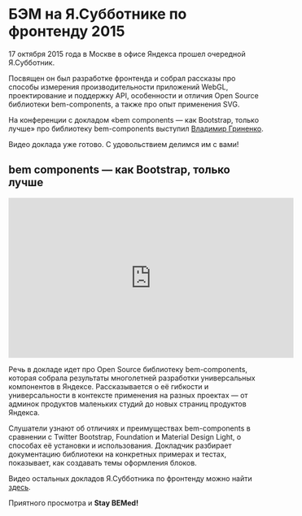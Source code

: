 # БЭМ на Я.Субботнике по фронтенду 2015

17 октября 2015 года в Москве в офисе Яндекса прошел очередной Я.Субботник. 

Посвящен он был разработке фронтенда и собрал рассказы про способы измерения производительности приложений WebGL, проектирование 
и поддержку API, особенности и отличия Open Source библиотеки bem-components, а также про опыт применения SVG.

На конференции с докладом «bem components — как Bootstrap, только лучше» про библиотеку bem-components выступил [Владимир Гриненко](https://ru.bem.info/authors/grinenko-vladimir/).

Видео доклада уже готово. С удовольствием делимся им с вами!

## bem components — как Bootstrap, только лучше

<iframe width="560" height="315" src="https://www.youtube.com/embed/dig9c7HG5hg" frameborder="0" allowfullscreen></iframe>

Речь в докладе идет про Open Source библиотеку bem-components, которая собрала результаты многолетней разработки универсальных 
компонентов в Яндексе. Рассказывается о её гибкости и универсальности в контексте применения на разных проектах — от админок 
продуктов маленьких студий до новых страниц продуктов Яндекса.

Слушатели узнают об отличиях и преимуществах bem-components в сравнении с Twitter Bootstrap, Foundation и Material Design Light, 
о способах её установки и использования. Докладчик разбирает документацию библиотеки на конкретных примерах и тестах, показывает, 
как создавать темы оформления блоков.

Видео остальных докладов Я.Субботника по фронтенду можно найти [здесь](https://events.yandex.ru/events/yasubbotnik/17-october-2015/).

Приятного просмотра и **Stay BEMed!**

